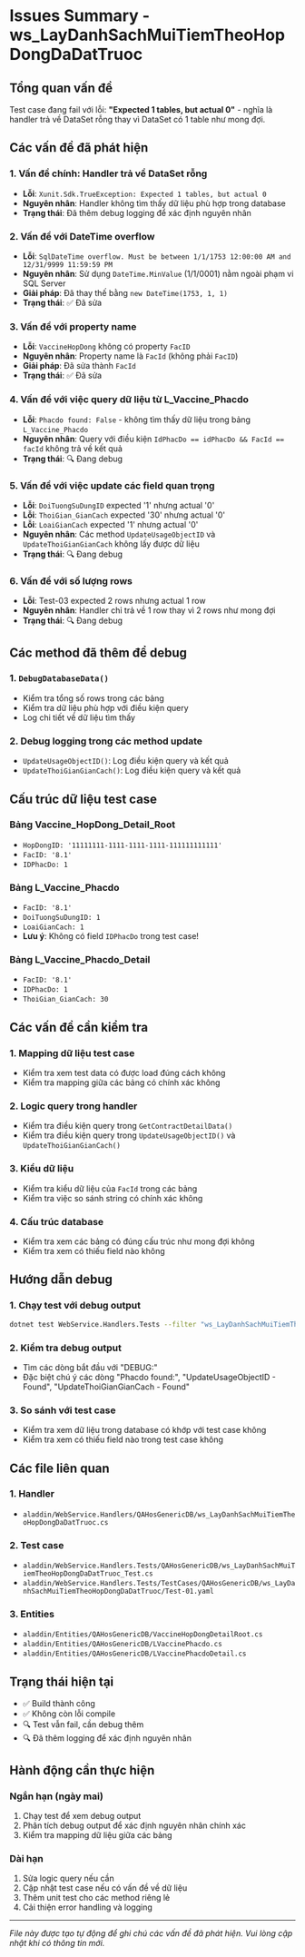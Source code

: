 # Issues Summary - ws_LayDanhSachMuiTiemTheoHopDongDaDatTruoc

## Tổng quan vấn đề
Test case đang fail với lỗi: **"Expected 1 tables, but actual 0"** - nghĩa là handler trả về DataSet rỗng thay vì DataSet có 1 table như mong đợi.

## Các vấn đề đã phát hiện

### 1. Vấn đề chính: Handler trả về DataSet rỗng
- **Lỗi**: `Xunit.Sdk.TrueException: Expected 1 tables, but actual 0`
- **Nguyên nhân**: Handler không tìm thấy dữ liệu phù hợp trong database
- **Trạng thái**: Đã thêm debug logging để xác định nguyên nhân

### 2. Vấn đề với DateTime overflow
- **Lỗi**: `SqlDateTime overflow. Must be between 1/1/1753 12:00:00 AM and 12/31/9999 11:59:59 PM`
- **Nguyên nhân**: Sử dụng `DateTime.MinValue` (1/1/0001) nằm ngoài phạm vi SQL Server
- **Giải pháp**: Đã thay thế bằng `new DateTime(1753, 1, 1)`
- **Trạng thái**: ✅ Đã sửa

### 3. Vấn đề với property name
- **Lỗi**: `VaccineHopDong` không có property `FacID`
- **Nguyên nhân**: Property name là `FacId` (không phải `FacID`)
- **Giải pháp**: Đã sửa thành `FacId`
- **Trạng thái**: ✅ Đã sửa

### 4. Vấn đề với việc query dữ liệu từ L_Vaccine_Phacdo
- **Lỗi**: `Phacdo found: False` - không tìm thấy dữ liệu trong bảng `L_Vaccine_Phacdo`
- **Nguyên nhân**: Query với điều kiện `IdPhacDo == idPhacDo && FacId == facId` không trả về kết quả
- **Trạng thái**: 🔍 Đang debug

### 5. Vấn đề với việc update các field quan trọng
- **Lỗi**: `DoiTuongSuDungID` expected '1' nhưng actual '0'
- **Lỗi**: `ThoiGian_GianCach` expected '30' nhưng actual '0'
- **Lỗi**: `LoaiGianCach` expected '1' nhưng actual '0'
- **Nguyên nhân**: Các method `UpdateUsageObjectID` và `UpdateThoiGianGianCach` không lấy được dữ liệu
- **Trạng thái**: 🔍 Đang debug

### 6. Vấn đề với số lượng rows
- **Lỗi**: Test-03 expected 2 rows nhưng actual 1 row
- **Nguyên nhân**: Handler chỉ trả về 1 row thay vì 2 rows như mong đợi
- **Trạng thái**: 🔍 Đang debug

## Các method đã thêm để debug

### 1. `DebugDatabaseData()`
- Kiểm tra tổng số rows trong các bảng
- Kiểm tra dữ liệu phù hợp với điều kiện query
- Log chi tiết về dữ liệu tìm thấy

### 2. Debug logging trong các method update
- `UpdateUsageObjectID()`: Log điều kiện query và kết quả
- `UpdateThoiGianGianCach()`: Log điều kiện query và kết quả

## Cấu trúc dữ liệu test case

### Bảng Vaccine_HopDong_Detail_Root
- `HopDongID: '11111111-1111-1111-1111-111111111111'`
- `FacID: '8.1'`
- `IDPhacDo: 1`

### Bảng L_Vaccine_Phacdo
- `FacID: '8.1'`
- `DoiTuongSuDungID: 1`
- `LoaiGianCach: 1`
- **Lưu ý**: Không có field `IDPhacDo` trong test case!

### Bảng L_Vaccine_Phacdo_Detail
- `FacID: '8.1'`
- `IDPhacDo: 1`
- `ThoiGian_GianCach: 30`

## Các vấn đề cần kiểm tra

### 1. Mapping dữ liệu test case
- Kiểm tra xem test data có được load đúng cách không
- Kiểm tra mapping giữa các bảng có chính xác không

### 2. Logic query trong handler
- Kiểm tra điều kiện query trong `GetContractDetailData()`
- Kiểm tra điều kiện query trong `UpdateUsageObjectID()` và `UpdateThoiGianGianCach()`

### 3. Kiểu dữ liệu
- Kiểm tra kiểu dữ liệu của `FacId` trong các bảng
- Kiểm tra việc so sánh string có chính xác không

### 4. Cấu trúc database
- Kiểm tra xem các bảng có đúng cấu trúc như mong đợi không
- Kiểm tra xem có thiếu field nào không

## Hướng dẫn debug

### 1. Chạy test với debug output
```bash
dotnet test WebService.Handlers.Tests --filter "ws_LayDanhSachMuiTiemTheoHopDongDaDatTruoc_Test" --verbosity normal
```

### 2. Kiểm tra debug output
- Tìm các dòng bắt đầu với "DEBUG:"
- Đặc biệt chú ý các dòng "Phacdo found:", "UpdateUsageObjectID - Found", "UpdateThoiGianGianCach - Found"

### 3. So sánh với test case
- Kiểm tra xem dữ liệu trong database có khớp với test case không
- Kiểm tra xem có thiếu field nào trong test case không

## Các file liên quan

### 1. Handler
- `aladdin/WebService.Handlers/QAHosGenericDB/ws_LayDanhSachMuiTiemTheoHopDongDaDatTruoc.cs`

### 2. Test case
- `aladdin/WebService.Handlers.Tests/QAHosGenericDB/ws_LayDanhSachMuiTiemTheoHopDongDaDatTruoc_Test.cs`
- `aladdin/WebService.Handlers.Tests/TestCases/QAHosGenericDB/ws_LayDanhSachMuiTiemTheoHopDongDaDatTruoc/Test-01.yaml`

### 3. Entities
- `aladdin/Entities/QAHosGenericDB/VaccineHopDongDetailRoot.cs`
- `aladdin/Entities/QAHosGenericDB/LVaccinePhacdo.cs`
- `aladdin/Entities/QAHosGenericDB/LVaccinePhacdoDetail.cs`

## Trạng thái hiện tại
- ✅ Build thành công
- ✅ Không còn lỗi compile
- 🔍 Test vẫn fail, cần debug thêm
- 🔍 Đã thêm logging để xác định nguyên nhân

## Hành động cần thực hiện

### Ngắn hạn (ngày mai)
1. Chạy test để xem debug output
2. Phân tích debug output để xác định nguyên nhân chính xác
3. Kiểm tra mapping dữ liệu giữa các bảng

### Dài hạn
1. Sửa logic query nếu cần
2. Cập nhật test case nếu có vấn đề về dữ liệu
3. Thêm unit test cho các method riêng lẻ
4. Cải thiện error handling và logging

---
*File này được tạo tự động để ghi chú các vấn đề đã phát hiện. Vui lòng cập nhật khi có thông tin mới.*
